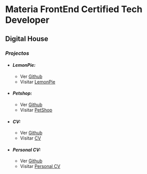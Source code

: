 # Materia FrontEnd Certified Tech Developer
## Digital House

### *Projectos*
* #### *LemonPie:*
  * Ver [Github](https://github.com/AdrielIg/FrontEnd/tree/main/LemonPie)
  * Visitar [LemonPie](https://adrielig.github.io/FrontEnd/LemonPie/)
* #### *Petshop:*
  * Ver [Github](https://github.com/AdrielIg/FrontEnd/tree/main/PetShop)
  * Visitar [PetShop](https://adrielig.github.io/FrontEnd/PetShop/)
* #### *CV:*
  * Ver [Github](https://github.com/AdrielIg/FrontEnd/tree/main/CV)
  * Visitar [CV](https://adrielig.github.io/FrontEnd/CV/)
* #### *Personal CV:*
  * Ver [Github](https://github.com/AdrielIg/FrontEnd/tree/main/personal_cv)
  * Visitar [Personal CV](https://adrielig.github.io/FrontEnd/personal_cv/)

